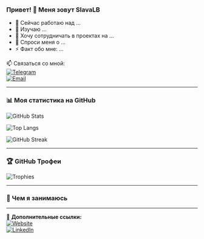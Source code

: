 ### Привет! 👋 Меня зовут SlavaLB

- 🔭 Сейчас работаю над ...
- 🌱 Изучаю ...
- 👯 Хочу сотрудничать в проектах на ...
- 💬 Спроси меня о ...
- ⚡ Факт обо мне: ...

📫 Связаться со мной:  
[![Telegram](https://img.shields.io/badge/Telegram-2CA5E0?style=for-the-badge&logo=telegram&logoColor=white)](https://t.me/ТВОЙ_ЛОГИН)  
[![Email](https://img.shields.io/badge/Email-D14836?style=for-the-badge&logo=gmail&logoColor=white)](mailto:ТВОЙ_EMAIL)

---

### 📊 **Моя статистика на GitHub**
![GitHub Stats](https://github-readme-stats.vercel.app/api?username=SlavaLB&show_icons=true&theme=dark&hide_border=true)

![Top Langs](https://github-readme-stats.vercel.app/api/top-langs/?username=SlavaLB&layout=compact&theme=dark)

![GitHub Streak](https://github-readme-streak-stats.herokuapp.com/?user=SlavaLB&theme=dark&hide_border=true)

---

### 🏆 **GitHub Трофеи**
![Trophies](https://github-profile-trophy.vercel.app/?username=SlavaLB&theme=darkhub&column=4)

---

### 🚀 **Чем я занимаюсь**
<!-- Добавь проекты, ссылки на статьи или что-то ещё интересное -->

---

🔗 **Дополнительные ссылки:**  
[![Website](https://img.shields.io/badge/My_Site-FF4088?style=for-the-badge&logo=google-chrome&logoColor=white)](https://ТВОЙ_САЙТ)  
[![LinkedIn](https://img.shields.io/badge/LinkedIn-0077B5?style=for-the-badge&logo=linkedin&logoColor=white)](https://linkedin.com/in/ТВОЙ_ЛИНК)
